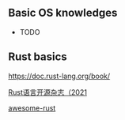 ## Basic OS knowledges
- TODO


## Rust basics
https://doc.rust-lang.org/book/

[Rust语言开源杂志（2021](https://rustmagazine.github.io/rust_magazine_2021/index.html)

[awesome-rust](https://github.com/rust-unofficial/awesome-rust#operating-systems)
